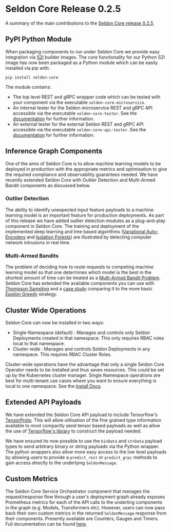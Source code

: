 # Seldon Core Release 0.2.5

A summary of the main contributions to the [Seldon Core release 0.2.5](https://github.com/SeldonIO/seldon-core/releases/tag/v0.2.5).

## PyPI Python Module

When packaging components to run under Seldon Core we provide easy integration via [S2I](https://github.com/openshift/source-to-image) builder images. The core functionality for our Python S2I image has now been packaged as a Python module which can be easily installed via pip with:

```
pip install seldon-core
```

The module contains:

 * The top level REST and gRPC wrapper code which can be tested with your component via the executable ```seldon-core-microservice```.
 * An internal tester for the Seldon microservice REST and gRPC API accessible via the executable ```seldon-core-tester```. See the [documentation](https://github.com/SeldonIO/seldon-core/blob/master/docs/api-testing.md#microservice-api-tester) for further information.
 * An external tester for the external Seldon REST and gRPC API  accessible via the executable ```seldon-core-api-tester```. See the [documentation](https://github.com/SeldonIO/seldon-core/blob/master/docs/api-testing.md#seldon-core-api-tester) for further information.

## Inference Graph Components
One of the aims of Seldon Core is to allow machine learning models to be deployed in production with the appropriate metrics and optimisation to give the required compliance and observability guarantees needed. We have recently extended Seldon Core with Outlier Detection and Multi-Armed Bandit components as discussed below.

### Outlier Detection
The ability to identify unexpected input feature payloads to a machine learning model is an important feature for production deployments. As part of this release we have added outlier detection modules as a plug-and-play component in Seldon Core. The training and deployment of the implemented deep learning and tree based algorithms ([Variational Auto-Encoders](https://github.com/SeldonIO/seldon-core/tree/master/components/outlier-detection/vae) and [Isolation Forests](https://github.com/SeldonIO/seldon-core/tree/master/components/outlier-detection/isolation-forest)) are illustrated by detecting computer network intrusions in real time.

### Multi-Armed Bandits

The problem of deciding how to route requests to competing machine learning model so that one determines which model is the best in the shortest amount of time can be treated as a [Multi-Armed Bandit Problem](https://en.wikipedia.org/wiki/Multi-armed_bandit). Seldon Core has extended the available components you can use with [Thompson Sampling](https://github.com/SeldonIO/seldon-core/tree/master/components/routers/thompson-sampling) and a [case study](https://github.com/SeldonIO/seldon-core/blob/master/components/routers/case_study/credit_card_default.ipynb) comparing it to the more basic [Epsilon Greedy](https://github.com/SeldonIO/seldon-core/tree/master/components/routers/epsilon-greedy) strategy.

## Cluster Wide Operations
Seldon Core can now be installed in two ways:

 * Single-Namespace (default) : Manages and controls only Seldon Deployments created in that namespace. This only requires RBAC roles local to that namespace.
 * Cluster-wide : Manages and controls Seldon Deployments in any namespace. This requires RBAC Cluster Roles.

Cluster-wide operations have the advantage that only a single Seldon Core Operator needs to be installed and thus saves resources. This could be set up by the Kubernetes cluster manager. Single Namespace operations are best for multi-tenant use cases where you want to ensure everything is local to one namespace. See the [Install Docs](https://github.com/SeldonIO/seldon-core/blob/master/docs/install.md).

## Extended API Payloads

We have extended the Seldon Core API payload to include Tensorflow's [TensorProto](https://github.com/SeldonIO/seldon-core/blob/4149c6aeb11be518ec8589fd91599242c907e681/proto/prediction.proto#L29). This will allow utilisation of the fine grained type information available to most compactly send tensor based payloads as well as allow the use of [Tensorflow's library](https://www.tensorflow.org/api_docs/python/tf/make_tensor_proto) to construct the payload needed.

We have ensured its now possible to use the ```binData``` and ```strData``` payload types to send arbitrary binary or string payloads via the Python wrapper. The python wrappers also allow more easy access to the low level payloads by allowing users to provide a ```predict_rest``` or ```predict_grpc``` methods to gain access directly to the underlying ```SeldonMessage```.

## Custom Metrics

The Seldon Core Service Orchestrator component that manages the request/response flow through a user's deployment graph already exposes Prometheus metrics for each of the API calls to the underling components in the graph (e.g. Models, Transformers etc). However, users can now pass back their own custom metrics in the returned ```SeldonMessage``` response from their components. Presently available are Counters, Gauges and Timers. Full documentation can be found [here](https://github.com/SeldonIO/seldon-core/blob/master/docs/custom_metrics.md).

